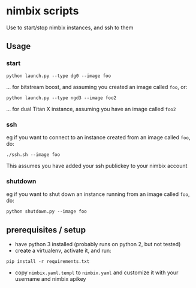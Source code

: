 # nimbix scripts

Use to start/stop nimbix instances, and ssh to them

## Usage

### start
```
python launch.py --type dg0 --image foo
```
... for bitstream boost, and assuming you created an image called `foo`, or:
```
python launch.py --type ngd3 --image foo2
```
... for dual Titan X instance, assuming you have an image called `foo2`

### ssh

eg if you want to connect to an instance created from an image called `foo`, do:
```
./ssh.sh --image foo
```
This assumes you have added your ssh publickey to your nimbix account

### shutdown

eg if you want to shut down an instance running from an image called `foo`, do:
```
python shutdown.py --image foo
```

## prerequisites / setup

- have python 3 installed (probably runs on python 2, but not tested)
- create a virtualenv, activate it, and run:
```
pip install -r requirements.txt
```
- copy `nimbix.yaml.templ` to `nimbix.yaml` and customize it with your username and nimbix apikey

